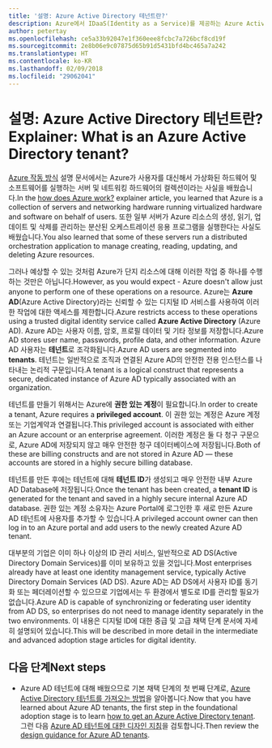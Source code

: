 ```yaml
---
title: '설명: Azure Active Directory 테넌트란?'
description: Azure에서 IDaaS(Identity as a Service)를 제공하는 Azure Active Directory의 내부 기능 설명
author: petertay
ms.openlocfilehash: ce5a33b92047e1f360eee8fcbc7a726bcf8cd19f
ms.sourcegitcommit: 2e8b06e9c07875d65b91d5431bfd4bc465a7a242
ms.translationtype: HT
ms.contentlocale: ko-KR
ms.lasthandoff: 02/09/2018
ms.locfileid: "29062041"
---
```

# <a name="explainer-what-is-an-azure-active-directory-tenant"></a><span data-ttu-id="b735d-103">설명: Azure Active Directory 테넌트란?</span><span class="sxs-lookup"><span data-stu-id="b735d-103">Explainer: What is an Azure Active Directory tenant?</span></span>

<span data-ttu-id="b735d-104">[Azure 작동 방식](azure-explainer.md) 설명 문서에서는 Azure가 사용자를 대신해서 가상화된 하드웨어 및 소프트웨어를 실행하는 서버 및 네트워킹 하드웨어의 컬렉션이라는 사실을 배웠습니다.</span><span class="sxs-lookup"><span data-stu-id="b735d-104">In the [how does Azure work?](azure-explainer.md) explainer article, you learned that Azure is a collection of servers and networking hardware running virtualized hardware and software on behalf of users.</span></span> <span data-ttu-id="b735d-105">또한 일부 서버가 Azure 리소스의 생성, 읽기, 업데이트 및 삭제를 관리하는 분산된 오케스트레이션 응용 프로그램을 실행한다는 사실도 배웠습니다.</span><span class="sxs-lookup"><span data-stu-id="b735d-105">You also learned that some of these servers run a distributed orchestration application to manage creating, reading, updating, and deleting Azure resources.</span></span>

<span data-ttu-id="b735d-106">그러나 예상할 수 있는 것처럼 Azure가 단지 리소스에 대해 이러한 작업 중 하나를 수행하는 것만은 아닙니다.</span><span class="sxs-lookup"><span data-stu-id="b735d-106">However, as you would expect - Azure doesn't allow just anyone to perform one of these operations on a resource.</span></span> <span data-ttu-id="b735d-107">Azure는 **Azure AD**(Azure Active Directory)라는 신뢰할 수 있는 디지털 ID 서비스를 사용하여 이러한 작업에 대한 액세스를 제한합니다.</span><span class="sxs-lookup"><span data-stu-id="b735d-107">Azure restricts access to these operations using a trusted digital identity service called **Azure Active Directory** (Azure AD).</span></span> <span data-ttu-id="b735d-108">Azure AD는 사용자 이름, 암호, 프로필 데이터 및 기타 정보를 저장합니다.</span><span class="sxs-lookup"><span data-stu-id="b735d-108">Azure AD stores user name, passwords, profile data, and other information.</span></span> <span data-ttu-id="b735d-109">Azure AD 사용자는 **테넌트**로 조각화됩니다.</span><span class="sxs-lookup"><span data-stu-id="b735d-109">Azure AD users are segmented into **tenants**.</span></span> <span data-ttu-id="b735d-110">테넌트는 일반적으로 조직과 연결된 Azure AD의 안전한 전용 인스턴스를 나타내는 논리적 구문입니다.</span><span class="sxs-lookup"><span data-stu-id="b735d-110">A tenant is a logical construct that represents a secure, dedicated instance of Azure AD typically associated with an organization.</span></span>

<span data-ttu-id="b735d-111">테넌트를 만들기 위해서는 Azure에 **권한 있는 계정**이 필요합니다.</span><span class="sxs-lookup"><span data-stu-id="b735d-111">In order to create a tenant, Azure requires a **privileged account**.</span></span> <span data-ttu-id="b735d-112">이 권한 있는 계정은 Azure 계정 또는 기업계약과 연결됩니다.</span><span class="sxs-lookup"><span data-stu-id="b735d-112">This privileged account is associated with either an Azure account or an enterprise agreement.</span></span> <span data-ttu-id="b735d-113">이러한 계정은 둘 다 청구 구문으로, Azure AD에 저장되지 않고 매우 안전한 청구 데이터베이스에 저장됩니다.</span><span class="sxs-lookup"><span data-stu-id="b735d-113">Both of these are billing constructs and are not stored in Azure AD &mdash; these accounts are stored in a highly secure billing database.</span></span> 

<span data-ttu-id="b735d-114">테넌트를 만든 후에는 테넌트에 대해 **테넌트 ID**가 생성되고 매우 안전한 내부 Azure AD Database에 저장됩니다.</span><span class="sxs-lookup"><span data-stu-id="b735d-114">Once the tenant has been created, a **tenant ID** is generated for the tenant and saved in a highly secure internal Azure AD database.</span></span> <span data-ttu-id="b735d-115">권한 있는 계정 소유자는 Azure Portal에 로그인한 후 새로 만든 Azure AD 테넌트에 사용자를 추가할 수 있습니다.</span><span class="sxs-lookup"><span data-stu-id="b735d-115">A privileged account owner can then log in to an Azure portal and add users to the newly created Azure AD tenant.</span></span> 

<span data-ttu-id="b735d-116">대부분의 기업은 이미 하나 이상의 ID 관리 서비스, 일반적으로 AD DS(Active Directory Domain Services)를 이미 보유하고 있을 것입니다.</span><span class="sxs-lookup"><span data-stu-id="b735d-116">Most enterprises already have at least one identity management service, typically Active Directory Domain Services (AD DS).</span></span> <span data-ttu-id="b735d-117">Azure AD는 AD DS에서 사용자 ID를 동기화 또는 페더레이션할 수 있으므로 기업에서는 두 환경에서 별도로 ID를 관리할 필요가 없습니다.</span><span class="sxs-lookup"><span data-stu-id="b735d-117">Azure AD is capable of synchronizing or federating user identity from AD DS, so enterprises do not need to manage identity separately in the two environments.</span></span> <span data-ttu-id="b735d-118">이 내용은 디지털 ID에 대한 중급 및 고급 채택 단계 문서에 자세히 설명되어 있습니다.</span><span class="sxs-lookup"><span data-stu-id="b735d-118">This will be described in more detail in the intermediate and advanced adoption stage articles for digital identity.</span></span>

## <a name="next-steps"></a><span data-ttu-id="b735d-119">다음 단계</span><span class="sxs-lookup"><span data-stu-id="b735d-119">Next steps</span></span>

* <span data-ttu-id="b735d-120">Azure AD 테넌트에 대해 배웠으므로 기본 채택 단계의 첫 번째 단계로, [Azure Active Directory 테넌트를 가져오는 방법][how-to-get-aad-tenant]을 알아봅니다.</span><span class="sxs-lookup"><span data-stu-id="b735d-120">Now that you have learned about Azure AD tenants, the first step in the foundational adoption stage is to learn [how to get an Azure Active Directory tenant][how-to-get-aad-tenant].</span></span> <span data-ttu-id="b735d-121">그런 다음 [Azure AD 테넌트에 대한 디자인 지침](tenant.md)을 검토합니다.</span><span class="sxs-lookup"><span data-stu-id="b735d-121">Then review the [design guidance for Azure AD tenants](tenant.md).</span></span>

<!-- Links -->
[how-to-get-aad-tenant]: /azure/active-directory/develop/active-directory-howto-tenant?toc=/azure/architecture/cloud-adoption-guide/toc.json